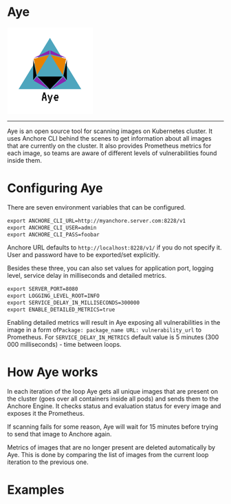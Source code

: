 # Aye

<img src="https://github.com/JoyoDev/Aye/raw/main/images/Aye.png" width="200">

----

Aye is an open source tool for scanning images on Kubernetes cluster. 
It uses Anchore CLI behind the scenes to get information about all images that are currently on the cluster.
It also provides Prometheus metrics for each image, so teams are aware of 
different levels of vulnerabilities found inside them.

Configuring Aye
===========================

There are seven environment variables that can be configured.

    export ANCHORE_CLI_URL=http://myanchore.server.com:8228/v1
    export ANCHORE_CLI_USER=admin
    export ANCHORE_CLI_PASS=foobar

Anchore URL defaults to ``http://localhost:8228/v1/`` if you do not specify it.
User and password have to be exported/set explicitly.

Besides these three, you can also set values for application port, logging level, service
delay in milliseconds and detailed metrics.

    export SERVER_PORT=8080
    export LOGGING_LEVEL_ROOT=INFO
    export SERVICE_DELAY_IN_MILLISECONDS=300000
    export ENABLE_DETAILED_METRICS=true

Enabling detailed metrics will result in Aye exposing all vulnerabilities in the image in a form of``Package: package_name URL: vulnerability_url``
to Prometheus. For ``SERVICE_DELAY_IN_METRICS`` default value is
5 minutes (300 000 milliseconds) - time between loops.

How Aye works
===========================
In each iteration of the loop Aye gets all unique images that are present on the cluster
(goes over all containers inside all pods) and sends them to the Anchore Engine.
It checks status and evaluation status for every image and exposes it
the Prometheus.

If scanning fails for some reason, Aye will wait for 15 minutes
before trying to send that image to Anchore again.

Metrics of images that are no longer present are deleted automatically
by Aye. This is done by comparing the list of images from the current loop iteration
to the previous one.

Examples
===========================

